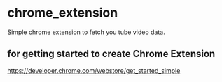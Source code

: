 # chrome_extension
Simple chrome extension to fetch you tube video data. 

## for getting started to create Chrome Extension
https://developer.chrome.com/webstore/get_started_simple
